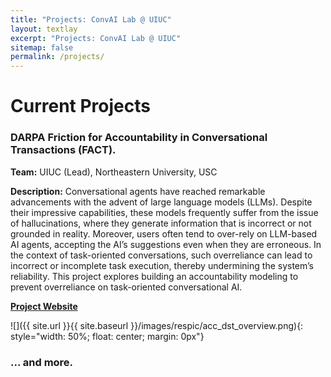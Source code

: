```yaml
---
title: "Projects: ConvAI Lab @ UIUC"
layout: textlay
excerpt: "Projects: ConvAI Lab @ UIUC"
sitemap: false
permalink: /projects/
---
```


# Current Projects

### DARPA Friction for Accountability in Conversational Transactions (FACT). ###

<b>Team:</b> UIUC (Lead), Northeastern University, USC

<b>Description:</b> Conversational agents have reached remarkable advancements with the advent of large language models (LLMs). Despite their impressive capabilities, these models frequently suffer from the issue of hallucinations, where they generate information that is incorrect or not grounded in reality. Moreover, users often tend to over-rely on LLM-based AI agents, accepting the AI’s suggestions even when they are erroneous. In the context of task-oriented conversations, such overreliance can lead to incorrect or incomplete task execution, thereby undermining the system’s reliability. This project explores building an accountability modeling to prevent overreliance on task-oriented conversational AI.

<a href="https://fact-becareful.github.io/becareful/"><b>Project Website</b></a>

![]({{ site.url }}{{ site.baseurl }}/images/respic/acc_dst_overview.png){: style="width: 50%; float: center; margin: 0px"}

### ... and more.
